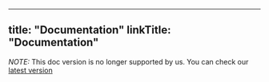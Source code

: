 
---
title: "Documentation"
linkTitle: "Documentation"
---

*NOTE:* This doc version is no longer supported by us. You can check our [latest version](/storage-plugin-docs/)

